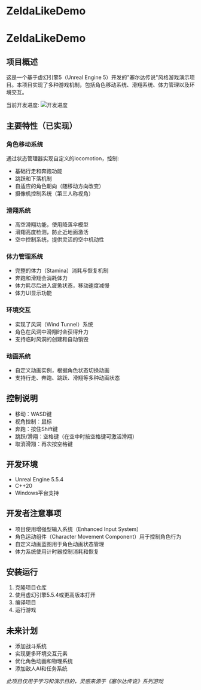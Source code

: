 # ZeldaLikeDemo

# ZeldaLikeDemo
## 项目概述
这是一个基于虚幻引擎5（Unreal Engine 5）开发的"塞尔达传说"风格游戏演示项目。本项目实现了多种游戏机制，包括角色移动系统、滑翔系统、体力管理以及环境交互。

当前开发进度:
![开发进度](Source/ZeldaLikeDemo/Public/Images/screenshot.gif)
## 主要特性（已实现）
### 角色移动系统
通过状态管理器实现自定义的locomotion，控制:
- 基础行走和奔跑功能
- 跳跃和下落机制
- 自适应的角色朝向（随移动方向改变）
- 摄像机控制系统（第三人称视角）

### 滑翔系统
- 高空滑翔功能，使用降落伞模型
- 滑翔高度检测，防止近地面激活
- 空中控制系统，提供灵活的空中机动性

### 体力管理系统
- 完整的体力（Stamina）消耗与恢复机制
- 奔跑和滑翔会消耗体力
- 体力耗尽后进入疲惫状态，移动速度减慢
- 体力UI显示功能

### 环境交互
- 实现了风洞（Wind Tunnel）系统
- 角色在风洞中滑翔时会获得升力
- 支持临时风洞的创建和自动销毁

### 动画系统
- 自定义动画实例，根据角色状态切换动画
- 支持行走、奔跑、跳跃、滑翔等多种动画状态

## 控制说明
- 移动：WASD键
- 视角控制：鼠标
- 奔跑：按住Shift键
- 跳跃/滑翔：空格键（在空中时按空格键可激活滑翔）
- 取消滑翔：再次按空格键

## 开发环境
- Unreal Engine 5.5.4
- C++20
- Windows平台支持

## 开发者注意事项
- 项目使用增强型输入系统（Enhanced Input System）
- 角色运动组件（Character Movement Component）用于控制角色行为
- 自定义动画蓝图用于角色动画状态管理
- 体力系统使用计时器控制消耗和恢复

## 安装运行
1. 克隆项目仓库
2. 使用虚幻引擎5.5.4或更高版本打开
3. 编译项目
4. 运行游戏

## 未来计划
- 添加战斗系统
- 实现更多环境交互元素
- 优化角色动画和物理系统
- 添加敌人AI和任务系统

_此项目仅用于学习和演示目的，灵感来源于《塞尔达传说》系列游戏_



